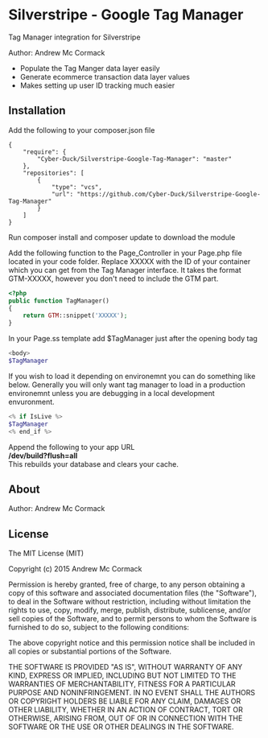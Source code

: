 # Silverstripe - Google Tag Manager
Tag Manager integration for Silverstripe

Author: Andrew Mc Cormack

- Populate the Tag Manger data layer easily
- Generate ecommerce transaction data layer values
- Makes setting up user ID tracking much easier

## Installation
Add the following to your composer.json file

    {  
        "require": {  
            "Cyber-Duck/Silverstripe-Google-Tag-Manager": "master"  
        },  
        "repositories": [  
            {  
                "type": "vcs",  
                "url": "https://github.com/Cyber-Duck/Silverstripe-Google-Tag-Manager"  
            }  
        ]  
    }

Run composer install and composer update to download the module  

Add the following function to the Page_Controller in your Page.php file located in your code folder. Replace XXXXX with the ID of your container which you can get from the Tag Manager interface. It takes the format GTM-XXXXX, however you don't need to include the GTM part.

```php  
<?php
public function TagManager()
{
	return GTM::snippet('XXXXX');
}
```

In your Page.ss template add $TagManager just after the opening body tag

```php  
<body>
$TagManager
```

If you wish to load it depending on environemnt you can do something like below. Generally you will only want tag manager to load in a production environemnt unless you are debugging in a local development envuronment.

```php  
<% if IsLive %>
$TagManager
<% end_if %>
```

Append the following to your app URL  
**/dev/build?flush=all**  
This rebuilds your database and clears your cache.

## About

Author: Andrew Mc Cormack

## License

The MIT License (MIT)

Copyright (c) 2015 Andrew Mc Cormack

Permission is hereby granted, free of charge, to any person obtaining a copy
of this software and associated documentation files (the "Software"), to deal
in the Software without restriction, including without limitation the rights
to use, copy, modify, merge, publish, distribute, sublicense, and/or sell
copies of the Software, and to permit persons to whom the Software is
furnished to do so, subject to the following conditions:

The above copyright notice and this permission notice shall be included in all
copies or substantial portions of the Software.

THE SOFTWARE IS PROVIDED "AS IS", WITHOUT WARRANTY OF ANY KIND, EXPRESS OR
IMPLIED, INCLUDING BUT NOT LIMITED TO THE WARRANTIES OF MERCHANTABILITY,
FITNESS FOR A PARTICULAR PURPOSE AND NONINFRINGEMENT. IN NO EVENT SHALL THE
AUTHORS OR COPYRIGHT HOLDERS BE LIABLE FOR ANY CLAIM, DAMAGES OR OTHER
LIABILITY, WHETHER IN AN ACTION OF CONTRACT, TORT OR OTHERWISE, ARISING FROM,
OUT OF OR IN CONNECTION WITH THE SOFTWARE OR THE USE OR OTHER DEALINGS IN THE
SOFTWARE.